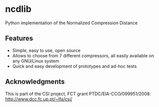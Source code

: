 ncdlib
======

Python implementation of the Normalized Compression Distance


Features
--------

* Simple, easy to use, open source
* Allows to choose from 7 different compressors, all easily available
  on any GNU/Linux system
* Quick and easy development of prototypes and ad-hoc tests


Acknowledgments
---------------

This is part of the CSI project, FCT grant PTDC/EIA-CCO/099951/2008:
http://www.dcc.fc.up.pt/~lfa/csi/
